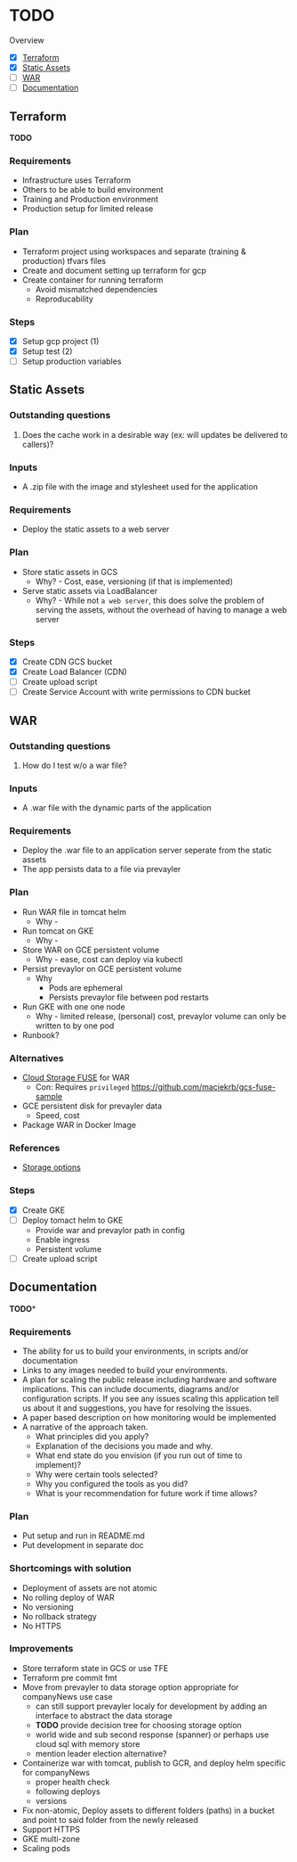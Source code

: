 # TODO

Overview
- [x] [Terraform](#terraform)
- [X] [Static Assets](#static-assets)
- [ ] [WAR](#war)
- [ ] [Documentation](#documentation)

## Terraform
**TODO**

### Requirements
* Infrastructure uses Terraform
* Others to be able to build environment
* Training and Production environment
* Production setup for limited release

### Plan
* Terraform project using workspaces and separate (training & production) tfvars files
* Create and document setting up terraform for gcp
* Create container for running terraform
  * Avoid mismatched dependencies
  * Reproducability

### Steps
- [x] Setup gcp project (1)
- [x] Setup test (2)
- [ ] Setup production variables

## Static Assets

### Outstanding questions
1. Does the cache work in a desirable way (ex: will updates be delivered to callers)?

### Inputs
* A .zip file with the image and stylesheet used for the application

### Requirements
* Deploy the static assets to a web server

### Plan
* Store static assets in GCS
  * Why? - Cost, ease, versioning (if that is implemented)
* Serve static assets via LoadBalancer
  * Why? - While not `a web server`, this does solve the problem of serving the assets, without the overhead of having to manage a web server

### Steps
- [x] Create CDN GCS bucket
- [x] Create Load Balancer (CDN)
- [ ] Create upload script
- [ ] Create Service Account with write permissions to CDN bucket

## WAR

### Outstanding questions
1. How do I test w/o a war file?

### Inputs
* A .war file with the dynamic parts of the application

### Requirements
* Deploy the .war file to an application server seperate from the static assets
* The app persists data to a file via prevayler

### Plan
* Run WAR file in tomcat helm
  * Why - 
* Run tomcat on GKE
  * Why - 
* Store WAR on GCE persistent volume
  * Why - ease, cost can deploy via kubectl
* Persist prevaylor on GCE persistent volume
  * Why 
    * Pods are ephemeral
    * Persists prevaylor file between pod restarts
* Run GKE with one one node
  * Why - limited release, (personal) cost, prevaylor volume can only be written to by one pod
* Runbook?

### Alternatives
* [Cloud Storage FUSE](https://cloud.google.com/storage/docs/gcs-fuse) for WAR
  * Con: Requires `privileged` https://github.com/maciekrb/gcs-fuse-sample
* GCE persistent disk for prevayler data
  * Speed, cost
* Package WAR in Docker Image

### References
- [Storage options](https://cloud.google.com/compute/docs/disks/)

### Steps
- [x] Create GKE
- [ ] Deploy tomact helm to GKE
  * Provide war and prevaylor path in config
  * Enable ingress
  * Persistent volume
- [ ] Create upload script

## Documentation
**TODO***

### Requirements
* The ability for us to build your environments, in scripts and/or documentation 
* Links to any images needed to build your environments. 
* A plan for scaling the public release including hardware and software implications. This can include documents, diagrams and/or configuration scripts. If you see any issues scaling this application tell us about it and suggestions, you have for resolving the issues. 
* A paper based description on how monitoring would be implemented
* A narrative of the approach taken. 
  * What principles did you apply?
  * Explanation of the decisions you made and why.
  * What end state do you envision (if you run out of time to implement)?
  * Why were certain tools selected?
  * Why you configured the tools as you did? 
  * What is your recommendation for future work if time allows? 


### Plan
* Put setup and run in README.md
* Put development in separate doc

### Shortcomings with solution
* Deployment of assets are not atomic
* No rolling deploy of WAR
* No versioning
* No rollback strategy
* No HTTPS

### Improvements
* Store terraform state in GCS or use TFE
* Terraform pre commit fmt
* Move from prevayler to data storage option appropriate for companyNews use case
  * can still support prevayler localy for development by adding an interface to abstract the data storage
  * **TODO** provide decision tree for choosing storage option
  * world wide and sub second response (spanner) or perhaps use cloud sql with memory store
  * mention leader election alternative?
* Containerize war with tomcat, publish to GCR, and deploy helm specific for companyNews
  * proper health check
  * following deploys
  * versions 
* Fix non-atomic, Deploy assets to different folders (paths) in a bucket and point to said folder from the newly released 
* Support HTTPS
* GKE multi-zone
* Scaling pods